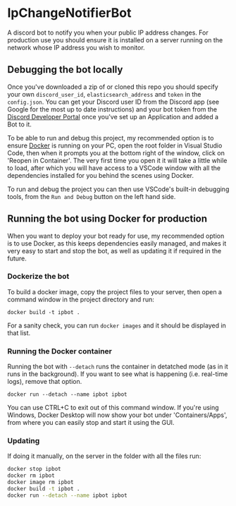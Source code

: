 # IpChangeNotifierBot

A discord bot to notify you when your public IP address changes. For production use you should ensure it is installed on a server running on the network whose IP address you wish to monitor.

## Debugging the bot locally

Once you've downloaded a zip of or cloned this repo you should specify your own `discord_user_id`, `elasticsearch_address` and `token` in the `config.json`. You can get your Discord user ID from the Discord app (see Google for the most up to date instructions) and your bot token from the [Discord Developer Portal](https://discord.com/developers/) once you've set up an Application and added a Bot to it.

To be able to run and debug this project, my recommended option is to ensure [Docker](https://docs.docker.com/get-docker/) is running on your PC, open the root folder in Visual Studio Code, then when it prompts you at the bottom right of the window, click on 'Reopen in Container'. The very first time you open it it will take a little while to load, after which you will have access to a VSCode window with all the dependencies installed for you behind the scenes using Docker.

To run and debug the project you can then use VSCode's built-in debugging tools, from the `Run and Debug` button on the left hand side.

## Running the bot using Docker for production

When you want to deploy your bot ready for use, my recommended option is to use Docker, as this keeps dependencies easily managed, and makes it very easy to start and stop the bot, as well as updating it if required in the future.

### Dockerize the bot

To build a docker image, copy the project files to your server, then open a command window in the project directory and run:

`docker build -t ipbot .`

For a sanity check, you can run `docker images` and it should be displayed in that list.

### Running the Docker container

Running the bot with `--detach` runs the container in detatched mode (as in it runs in the background). If you want to see what is happening (i.e. real-time logs), remove that option.

`docker run --detach --name ipbot ipbot`

You can use CTRL+C to exit out of this command window. If you're using Windows, Docker Desktop will now show your bot under 'Containers/Apps', from where you can easily stop and start it using the GUI.

### Updating

If doing it manually, on the server in the folder with all the files run:

```sh
docker stop ipbot
docker rm ipbot
docker image rm ipbot
docker build -t ipbot .
docker run --detach --name ipbot ipbot
```
